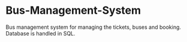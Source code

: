 # Bus-Management-System

Bus management system for managing the tickets, buses and booking. Database is handled in SQL.
